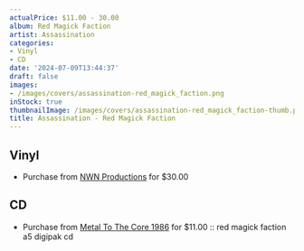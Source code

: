 ```yaml
---
actualPrice: $11.00 - 30.00
album: Red Magick Faction
artist: Assassination
categories:
- Vinyl
- CD
date: '2024-07-09T13:44:37'
draft: false
images:
- /images/covers/assassination-red_magick_faction.png
inStock: true
thumbnailImage: /images/covers/assassination-red_magick_faction-thumb.png
title: Assassination - Red Magick Faction
---
```


## Vinyl
* Purchase from [NWN Productions](http://shop.nwnprod.com/index.php?route=product/product&path=75&product_id=51394&sort=pd.name&order=ASC) for $30.00
## CD
* Purchase from [Metal To The Core 1986](https://metaltothecore1986.com/shop/assassination-red-magick-faction-a5-digipak-cd/) for $11.00 :: red magick faction a5 digipak cd
